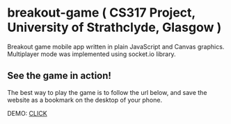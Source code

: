 # breakout-game ( CS317 Project, University of Strathclyde, Glasgow )
Breakout game mobile app written in plain JavaScript and Canvas graphics. Multiplayer mode was implemented using socket.io library.

## See the game in action!
The best way to play the game is to follow the url below, and save the website as a bookmark on the desktop of your phone.

DEMO: [CLICK](http://breakout.eu-west-1.elasticbeanstalk.com/)
